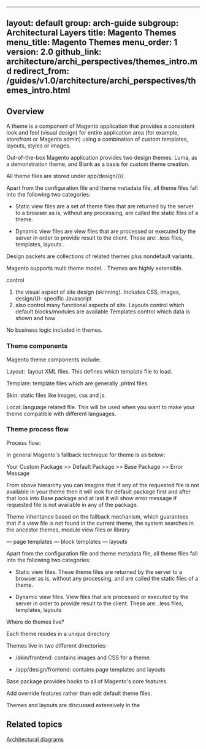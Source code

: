 

---
layout: default
group: arch-guide
subgroup: Architectural Layers
title: Magento Themes
menu_title: Magento Themes
menu_order: 1
version: 2.0
github_link: architecture/archi_perspectives/themes_intro.md
redirect_from: /guides/v1.0/architecture/archi_perspectives/themes_intro.html
---

## Overview

A theme is a component of Magento application that provides a consistent look and feel (visual design) for entire application area (for example, storefront or Magento admin) using a combination of custom templates, layouts, styles or images.

Out-of-the-box Magento application provides two design themes: Luma, as a demonstration theme, and Blank as a basis for custom theme creation.

All theme files are stored under app/design/<area>/<Vendor>/<theme>/.

Apart from the configuration file and theme metadata file, all theme files fall into the following two categories:

* Static view files are a set of theme files that are returned by the server to a browser as is, without any processing, are called the static files of a theme.

* Dynamic view files are view files that are processed or executed by the server in order to provide result to the client. These are: .less files, templates, layouts .

Design packets are collections of related themes plus nondefault variants.


Magento supports multi theme model. . Themes are highly extensible.

control

1) the visual aspect of site design (skinning). Includes CSS, images, design/UI- specific Javascript
2) also control many functional aspects of site. Layouts control which default blocks/modules are available
    Templates control which data is shown and how

No business logic included in themes.

### Theme components

Magento theme components include:

Layout:  layout XML files. This defines which template file to load.

Template: template files which are generally .phtml files.

Skin: static files like images, css and js.

Local: language related file. This will be used when you want to make your theme compatible with different languages.

### Theme process flow

Process flow:

In general Magento's fallback technique for theme is as below:

Your Custom Package >> Default Package >> Base Package >> Error Message

From above hierarchy you can imagine that if any of the requested file is not available in your theme then it will look for default package first and after that look into Base package and at last it will show error message if requested file is not available in any of the package.

Theme inheritance  based on the fallback mechanism, which guarantees that if a view file is not found in the current theme, the system searches in the ancestor themes, module view files or library

— page templates
— block templates
— layouts

Apart from the configuration file and theme metadata file, all theme files fall into the following two categories:

*	Static view files. These theme files are returned by the server to a browser as is, without any processing, and are called the static files of a theme.

*	Dynamic view files. View files that are processed or executed by the server in order to provide result to the client. These are: .less files, templates, layouts

Where do themes live?

Each theme resides in a unique directory

Themes live in two different directories:

* /skin/frontend: contains images and CSS for a theme.

* /app/design/frontend: contains page templates and layouts

Base package provides hooks to all of Magento's core features.

Add override features rather than edit default theme files.

Themes and layouts are discussed extensively in the
<h2 id="related">Related topics</h2>
<a href="{{page.baseurl}}architecture/archi_perspectives/arch_diagrams.html">Architectural diagrams</a>
